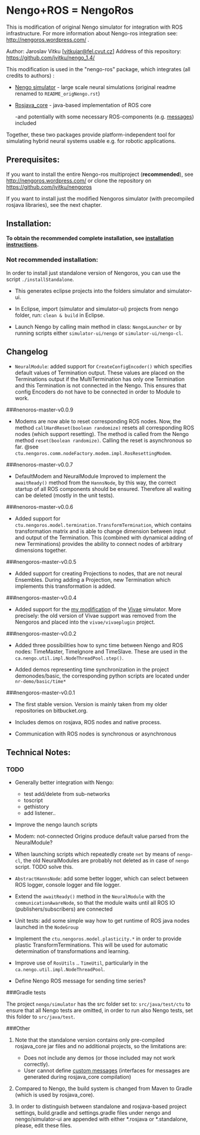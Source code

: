 Nengo+ROS = NengoRos
========================

This is modification of original Nengo simulator for integration with ROS infrastructure.
For more information about Nengo-ros integration see: http://nengoros.wordpress.com/ .

Author: Jaroslav Vitku [vitkujar@fel.cvut.cz]
Address of this repository: https://github.com/jvitku/nengo_1.4/

This modification is used in the "nengo-ros" package, which integrates (all credits to authors) :

* [Nengo simulator](http://nengo.ca/) - large scale neural simulations (original readme renamed to `README_origNengo.rst`)
* [Rosjava_core](http://wiki.ros.org/rosjava) - java-based implementation of ROS core

	-and potentially with some necessary ROS-components (e.g. [messages](http://wiki.ros.org/std_msgs)) included

Together, these two packages provide platform-independent tool for simulating hybrid neural systems usable e.g. for robotic applications.


Prerequisites:
-------------

If you want to install the entire Nengo-ros multiproject (**recommended**), see http://nengoros.wordpress.com/ or clone the repository on https://github.com/jvitku/nengoros

If you want to install just the modified Nengoros simulator (with precompiled rosjava libraries), see the next chapter.

Installation:
-------------

**To obtain the recommended complete installation, see [installation instructions](http://nengoros.wordpress.com/installation/).**

### Not recommended installation:

In order to install just standalone version of Nengoros, you can use the script `./installStandalone`.

* This generates eclipse projects into the folders simulator and simulator-ui.

* In Eclipse, import (simulator and simulator-ui) projects from nengo folder, run: `clean & build` in Eclipse. 

* Launch Nengo by calling main method in class: `NengoLauncher` or by running scripts either `simulator-ui/nengo` or `simulator-ui/nengo-cl`. 


Changelog
--------------

* `NeuralModule`: added support for `CreateConfigEncoder()` which specifies default values of Termination output. These values are placed on the Terminations output if the MultiTermination has only one Termination and this Termination is not connected in the Nengo. This ensures that config Encoders do not have to be connected in order to Module to work. 

###nenoros-master-v0.0.9

* Modems are now able to reset corresponding ROS nodes. Now, the method `callHardReset(boolean randomize)` resets all corresponding ROS nodes (which support resetting). The method is called from the Nengo method `reset(boolean randomize)`. Calling the reset is asynchronous so far. @see `ctu.nengoros.comm.nodeFactory.modem.impl.RosResettingModem`.


###nenoros-master-v0.0.7

* DefaultModem and NeuralModule Improved to implement the `awaitReady()` method from the `HannsNode`, by this way, the correct startup of all ROS components should be ensured. Therefore all waiting can be deleted (mostly in the unit tests).

###nenoros-master-v0.0.6
* Added support for `ctu.nengoros.model.termination.TransformTermination`, which contains transformation matrix and is able to change dimension between input and output of the Termination. This (combined with dynamical adding of new Terminations) provides the ability to connect nodes of arbitrary dimensions together.


###nengoros-master-v0.0.5
* Added support for creating Projections to nodes, that are not neural Ensembles. During adding a Projection, new Termination which implements this transformation is added. 

###nengoros-master-v0.0.4
* Added support for the [my modification](https://github.com/jvitku/vivae) of the [Vivae](http://cig.felk.cvut.cz/projects/robo/) simulator. More precisely: the old version of Vivae support was removed from the Nengoros and placed into the `vivae/vivaeplugin` project.

###nengoros-master-v0.0.2

* Added three possibilities how to sync time between Nengo and ROS nodes: TimeMaster, TimeIgnore and TimeSlave. These are used in the `ca.nengo.util.impl.NodeThreadPool.step()`. 

* Added demos representing time synchronization in the project demonodes/basic, the corresponding python scripts are located under `nr-demo/basic/time*`

###nengoros-master-v0.0.1

* The first stable version. Version is mainly taken from my older repositories on bitbucket.org. 

* Includes demos on rosjava, ROS nodes and native process.

* Communication with ROS nodes is synchronous or asynchronous



Technical Notes:
-------------

### TODO

* Generally better integration with Nengo: 

	* test add/delete from sub-networks
	* toscript
	* gethistory
	* add listener..	
	
* Improve the nengo launch scripts
* Modem: not-connected Origins produce default value parsed from the NeuralModule?
* When launching scripts which repeatedly create `net` by means of `nengo-cl`, the old NeuralModules are probably not deleted as in case of `nengo` script. TODO solve this.
* `AbstractHannsNode`: add some better logger, which can select between ROS logger, console logger and file logger.
* Extend the `awaitReady()` method in the `NeuralModule` with the `communicationAwareNode`, so that the module waits until all ROS IO (publishers/subscribers) are connected
* Unit tests: add some simple way how to get runtime of ROS java nodes launched in the `NodeGroup`
* Implement the `ctu.nengoros.model.plasticity.*` in order to provide plastic TransformTerminations. This will be used for automatic determination of transformations and learning.

* Improve use of `RosUtils` .. `TimeUtil`, particularly in the `ca.nengo.util.impl.NodeThreadPool`.
* Define Nengo ROS message for sending time series?

###Gradle tests

The project `nengo/simulator` has the src folder set to: `src/java/test/ctu` to ensure that all Nengo tests are omitted, in order to run also Nengo tests, set this folder to `src/java/test`.


###Other

1. Note that the standalone version contains only pre-compiled rosjava_core jar files and no additional projects, so the limitations are:

	* Does not include any demos (or those included may not work correctly).
	* User cannot define [custom messages](http://wiki.ros.org/ROS/Tutorials/DefiningCustomMessages) (interfaces for messages are generated during rosjava_core compilation)


2. Compared to Nengo, the build system is changed from Maven to Gradle (which is used by rosjava_core). 

3. In order to distinguish between standalone and rosjava-based project settings, build.gradle and settings.gradle files under nengo and nengo/simulator-ui are appended with either *.rosjava or *.standalone, please, edit these files.
